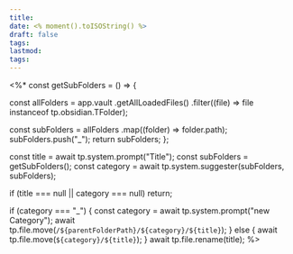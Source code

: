 ```yaml
---
title: 
date: <% moment().toISOString() %>
draft: false
tags: 
lastmod: 
tags:
---
```

<%*
const getSubFolders = () => {

const allFolders = app.vault
.getAllLoadedFiles()
.filter((file) => file instanceof tp.obsidian.TFolder);

const subFolders = allFolders
.map((folder) => folder.path);
    subFolders.push("_");
    return subFolders;
};

const title = await tp.system.prompt("Title");
const subFolders = getSubFolders();
const category = await tp.system.suggester(subFolders, subFolders);

if (title === null || category === null) return;

if (category === "\_") {
	const category = await tp.system.prompt("new Category");
	await tp.file.move(`/${parentFolderPath}/${category}/${title}`);
} else {
	await tp.file.move(`${category}/${title}`);
}
await tp.file.rename(title);
%>